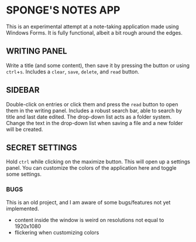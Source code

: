 # SPONGE'S NOTES APP
This is an experimental attempt at a note-taking application made using Windows Forms.
It is fully functional, albeit a bit rough around the edges.
## WRITING PANEL
Write a title (and some content), then save it by pressing the button or using `ctrl`+`s`. 
Includes a `clear`, `save`, `delete`, and `read` button.
## SIDEBAR
Double-click on entries or click them and press the `read` button to open them in the writing panel.
Includes a robust search bar, able to search by title and last date edited.
The drop-down list acts as a folder system. Change the text in the drop-down list when saving a file and a new folder will be created.
## SECRET SETTINGS
Hold `ctrl` while clicking on the maximize button. This will open up a settings panel.
You can customize the colors of the application here and toggle some settings.
### BUGS
This is an old project, and I am aware of some bugs/features not yet implemented.
- content inside the window is weird on resolutions not equal to 1920x1080
- flickering when customizing colors
